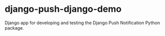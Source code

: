 # django-push-django-demo
Django app for developing and testing the Django Push Notification Python package.
